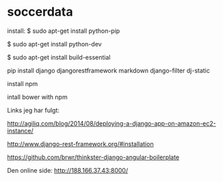 # soccerdata

install: 
$ sudo apt-get install python-pip 

$ sudo apt-get install python-dev

$ sudo apt-get install build-essential
 
pip install django djangorestframework markdown django-filter dj-static

install npm

intall bower with npm

Links jeg har fulgt:

http://agiliq.com/blog/2014/08/deploying-a-django-app-on-amazon-ec2-instance/

http://www.django-rest-framework.org/#installation

https://github.com/brwr/thinkster-django-angular-boilerplate

Den online side:
http://188.166.37.43:8000/
